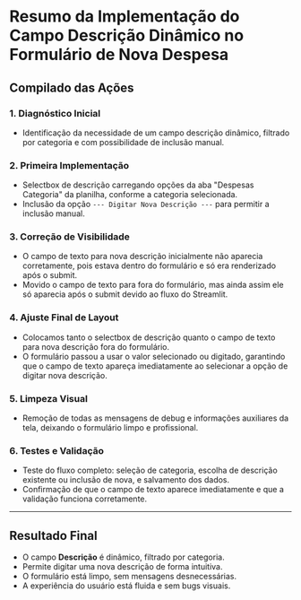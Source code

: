# Resumo da Implementação do Campo Descrição Dinâmico no Formulário de Nova Despesa

## Compilado das Ações

### 1. Diagnóstico Inicial
- Identificação da necessidade de um campo descrição dinâmico, filtrado por categoria e com possibilidade de inclusão manual.

### 2. Primeira Implementação
- Selectbox de descrição carregando opções da aba "Despesas Categoria" da planilha, conforme a categoria selecionada.
- Inclusão da opção `--- Digitar Nova Descrição ---` para permitir a inclusão manual.

### 3. Correção de Visibilidade
- O campo de texto para nova descrição inicialmente não aparecia corretamente, pois estava dentro do formulário e só era renderizado após o submit.
- Movido o campo de texto para fora do formulário, mas ainda assim ele só aparecia após o submit devido ao fluxo do Streamlit.

### 4. Ajuste Final de Layout
- Colocamos tanto o selectbox de descrição quanto o campo de texto para nova descrição fora do formulário.
- O formulário passou a usar o valor selecionado ou digitado, garantindo que o campo de texto apareça imediatamente ao selecionar a opção de digitar nova descrição.

### 5. Limpeza Visual
- Remoção de todas as mensagens de debug e informações auxiliares da tela, deixando o formulário limpo e profissional.

### 6. Testes e Validação
- Teste do fluxo completo: seleção de categoria, escolha de descrição existente ou inclusão de nova, e salvamento dos dados.
- Confirmação de que o campo de texto aparece imediatamente e que a validação funciona corretamente.

---

## Resultado Final
- O campo **Descrição** é dinâmico, filtrado por categoria.
- Permite digitar uma nova descrição de forma intuitiva.
- O formulário está limpo, sem mensagens desnecessárias.
- A experiência do usuário está fluida e sem bugs visuais. 